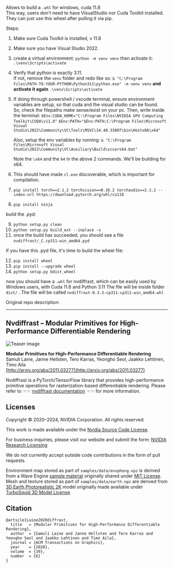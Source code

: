 Allows to build a `.whl` for windows, cuda 11.8<br>
This way, users don't need to have VisualStudio nor Cuda Toolkit installed.<br>
They can just use this wheel after pulling it via pip.

Steps:

1) Make sure Cuda Toolkit is installed, v 11.8
2) Make sure you have Visual Studio 2022.
3) create a virtual environment: `python -m venv venv` then activate it: `.\venv\Scripts\activate`
4) Verify that python is exactly 3.11.<br>
   If not, remove the `venv` folder and redo like so: `& "C:\Program Files\PATH-TO-YOUR-PYTHON\Python311\python.exe" -m venv venv` **and activate it again** `.\venv\Scripts\activate`

5) If doing through powershell / vscode terminal, ensure environment variables are setup, so that cuda and the visual studio can be found.
   <br>So, check the filepaths make sense/exist on your pc. Then, write inside the terminal:
   `$Env:CUDA_HOME="C:\Program Files\NVIDIA GPU Computing Toolkit\CUDA\v11.8"`
   `$Env:PATH="$Env:PATH;C:\Program Files\Microsoft Visual Studio\2022\Community\VC\Tools\MSVC\14.40.33807\bin\Hostx86\x64"`

   Also, setup the env variables by running:
   `& "C:\Program Files\Microsoft Visual Studio\2022\Community\VC\Auxiliary\Build\vcvars64.bat"`

   Note the `\x64` and the `64` in the above 2 commands. We'll be building for x64.

6) This should have made `cl.exe` discoverable, which is important for compilation.

7) `pip install torch==2.1.2 torchvision==0.16.2 torchaudio==2.1.2 --index-url https://download.pytorch.org/whl/cu118`
8) `pip install ninja`

build the .pyd:

9) `python setup.py clean`
10) `python setup.py build_ext --inplace -v`
11) once the build has succeeded, you should see a file `nvdiffrast/_C.cp311-win_amd64.pyd`

If you have this .pyd file, it's time to build the wheel file: 

12) `pip install wheel`
13) `pip install --upgrade wheel`
14) `python setup.py bdist_wheel`

   now you should have a `.whl` for nvdiffrast, which can be easily used by Windows users, with Cuda 11.8 and Python 3.11
   The file will be inside folder `dist/` . The file will be called `nvdiffrast-0.3.3-cp311-cp311-win_amd64.whl`

Original repo description:

--------------------------------

## Nvdiffrast &ndash; Modular Primitives for High-Performance Differentiable Rendering

![Teaser image](./docs/img/teaser.png)

**Modular Primitives for High-Performance Differentiable Rendering**<br>
Samuli Laine, Janne Hellsten, Tero Karras, Yeongho Seol, Jaakko Lehtinen, Timo Aila<br>
[http://arxiv.org/abs/2011.03277](http://arxiv.org/abs/2011.03277)

Nvdiffrast is a PyTorch/TensorFlow library that provides high-performance primitive operations for rasterization-based differentiable rendering.
Please refer to &#x261E;&#x261E; [nvdiffrast documentation](https://nvlabs.github.io/nvdiffrast) &#x261C;&#x261C; for more information.

## Licenses

Copyright &copy; 2020&ndash;2024, NVIDIA Corporation. All rights reserved.

This work is made available under the [Nvidia Source Code License](https://github.com/NVlabs/nvdiffrast/blob/main/LICENSE.txt).

For business inquiries, please visit our website and submit the form: [NVIDIA Research Licensing](https://www.nvidia.com/en-us/research/inquiries/)

We do not currently accept outside code contributions in the form of pull requests.

Environment map stored as part of `samples/data/envphong.npz` is derived from a Wave Engine
[sample material](https://github.com/WaveEngine/Samples-2.5/tree/master/Materials/EnvironmentMap/Content/Assets/CubeMap.cubemap)
originally shared under 
[MIT License](https://github.com/WaveEngine/Samples-2.5/blob/master/LICENSE.md).
Mesh and texture stored as part of `samples/data/earth.npz` are derived from
[3D Earth Photorealistic 2K](https://www.turbosquid.com/3d-models/3d-realistic-earth-photorealistic-2k-1279125)
model originally made available under
[TurboSquid 3D Model License](https://blog.turbosquid.com/turbosquid-3d-model-license/#3d-model-license).

## Citation

```
@article{Laine2020diffrast,
  title   = {Modular Primitives for High-Performance Differentiable Rendering},
  author  = {Samuli Laine and Janne Hellsten and Tero Karras and Yeongho Seol and Jaakko Lehtinen and Timo Aila},
  journal = {ACM Transactions on Graphics},
  year    = {2020},
  volume  = {39},
  number  = {6}
}
```
